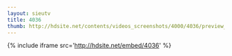 ```yaml
---
layout: sieutv
title: 4036
thumb: http://hdsite.net/contents/videos_screenshots/4000/4036/preview_360p.mp4.jpg
---
```

{% include iframe src='http://hdsite.net/embed/4036' %}
 
